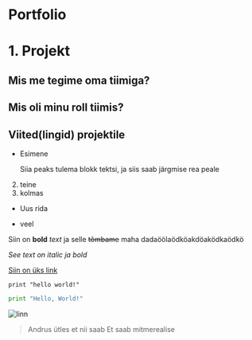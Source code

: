 # Portfolio
# 1. Projekt

## Mis me tegime oma tiimiga?
## Mis oli minu roll tiimis?
## Viited(lingid) projektile
- Esimene

   Siia peaks tulema blokk tektsi, ja siis
   saab järgmise rea peale
2. teine
3. kolmas
* Uus rida
+ veel

Siin on **bold** _text_ ja selle ~~tõmbame~~ maha
dadaöölaödköakdöaködkaödkö

*_See text on italic ja bold_*

[Siin on üks link](https://www.google.com)

`print "hello world!"`

```python
print "Hello, World!"
```
![linn](https://external-content.duckduckgo.com/iu/?u=https%3A%2F%2Fwww.pixelstalk.net%2Fwp-content%2Fuploads%2F2016%2F07%2FHD-Boston-Skyline-Picture.jpg&f=1&nofb=1 "Linna pilt")

> Andrus ütles et nii saab
> Et saab mitmerealise
